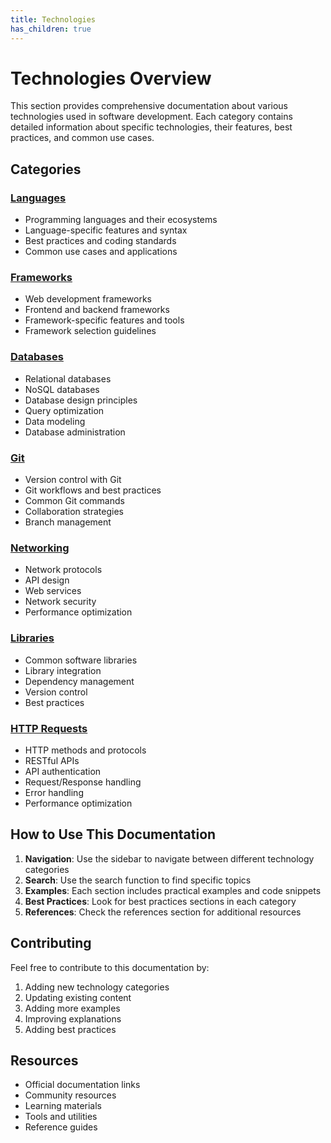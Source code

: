 ```yaml
---
title: Technologies
has_children: true
---
```


# Technologies Overview

This section provides comprehensive documentation about various technologies used in software development. Each category contains detailed information about specific technologies, their features, best practices, and common use cases.

## Categories

### [Languages](./Languages)
- Programming languages and their ecosystems
- Language-specific features and syntax
- Best practices and coding standards
- Common use cases and applications

### [Frameworks](./Frameworks)
- Web development frameworks
- Frontend and backend frameworks
- Framework-specific features and tools
- Framework selection guidelines

### [Databases](./Databases)
- Relational databases
- NoSQL databases
- Database design principles
- Query optimization
- Data modeling
- Database administration

### [Git](./Git)
- Version control with Git
- Git workflows and best practices
- Common Git commands
- Collaboration strategies
- Branch management

### [Networking](./Networking)
- Network protocols
- API design
- Web services
- Network security
- Performance optimization

### [Libraries](./Libraries)
- Common software libraries
- Library integration
- Dependency management
- Version control
- Best practices

### [HTTP Requests](./HttpRequests)
- HTTP methods and protocols
- RESTful APIs
- API authentication
- Request/Response handling
- Error handling
- Performance optimization

## How to Use This Documentation

1. **Navigation**: Use the sidebar to navigate between different technology categories
2. **Search**: Use the search function to find specific topics
3. **Examples**: Each section includes practical examples and code snippets
4. **Best Practices**: Look for best practices sections in each category
5. **References**: Check the references section for additional resources

## Contributing

Feel free to contribute to this documentation by:
1. Adding new technology categories
2. Updating existing content
3. Adding more examples
4. Improving explanations
5. Adding best practices

## Resources

- Official documentation links
- Community resources
- Learning materials
- Tools and utilities
- Reference guides